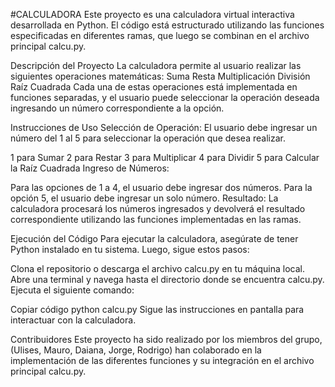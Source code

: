 #CALCULADORA
Este proyecto es una calculadora virtual interactiva desarrollada en Python. El código está estructurado utilizando las funciones especificadas en diferentes ramas, que luego se combinan en el archivo principal calcu.py.

Descripción del Proyecto
La calculadora permite al usuario realizar las siguientes operaciones matemáticas:
Suma
Resta
Multiplicación
División
Raíz Cuadrada
Cada una de estas operaciones está implementada en funciones separadas, y el usuario puede seleccionar la operación deseada ingresando un número correspondiente a la opción.

Instrucciones de Uso
Selección de Operación: El usuario debe ingresar un número del 1 al 5 para seleccionar la operación que desea realizar.

1 para Sumar
2 para Restar
3 para Multiplicar
4 para Dividir
5 para Calcular la Raíz Cuadrada
Ingreso de Números:

Para las opciones de 1 a 4, el usuario debe ingresar dos números.
Para la opción 5, el usuario debe ingresar un solo número.
Resultado: La calculadora procesará los números ingresados y devolverá el resultado correspondiente utilizando las funciones implementadas en las ramas.

Ejecución del Código
Para ejecutar la calculadora, asegúrate de tener Python instalado en tu sistema. Luego, sigue estos pasos:

Clona el repositorio o descarga el archivo calcu.py en tu máquina local.
Abre una terminal y navega hasta el directorio donde se encuentra calcu.py.
Ejecuta el siguiente comando:

Copiar código
python calcu.py
Sigue las instrucciones en pantalla para interactuar con la calculadora.

Contribuidores
Este proyecto ha sido realizado por los miembros del grupo, (Ulises, Mauro, Daiana, Jorge, Rodrigo) han colaborado en la implementación de las diferentes funciones y su integración en el archivo principal calcu.py.
